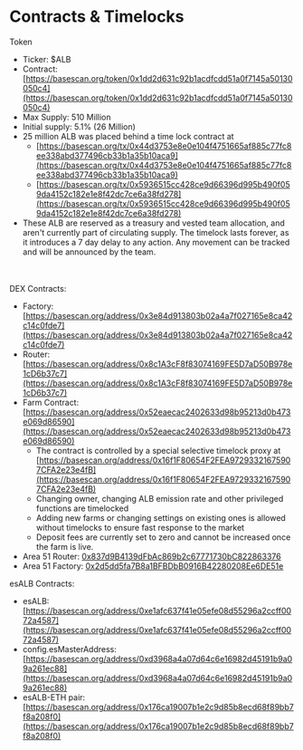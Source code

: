 # Contracts & Timelocks

Token

* Ticker: $ALB
* Contract: [https://basescan.org/token/0x1dd2d631c92b1acdfcdd51a0f7145a50130050c4](https://basescan.org/token/0x1dd2d631c92b1acdfcdd51a0f7145a50130050c4)
* Max Supply: 510 Million
* Initial supply: 5.1% (26 Million)
* 25 million ALB was placed behind a time lock contract at
  * &#x20;[https://basescan.org/tx/0x44d3753e8e0e104f4751665af885c77fc8ee338abd377496cb33b1a35b10aca9](https://basescan.org/tx/0x44d3753e8e0e104f4751665af885c77fc8ee338abd377496cb33b1a35b10aca9)
  * [https://basescan.org/tx/0x5936515cc428ce9d66396d995b490f059da4152c182e1e8f42dc7ce6a38fd278](https://basescan.org/tx/0x5936515cc428ce9d66396d995b490f059da4152c182e1e8f42dc7ce6a38fd278)
* These ALB are reserved as a treasury and vested team allocation, and aren't currently part of circulating supply. The timelock lasts forever, as it introduces a 7 day delay to any action. Any movement can be tracked and will be announced by the team.

\
\
DEX Contracts:

* Factory: [https://basescan.org/address/0x3e84d913803b02a4a7f027165e8ca42c14c0fde7](https://basescan.org/address/0x3e84d913803b02a4a7f027165e8ca42c14c0fde7)
* Router: [https://basescan.org/address/0x8c1A3cF8f83074169FE5D7aD50B978e1cD6b37c7](https://basescan.org/address/0x8c1A3cF8f83074169FE5D7aD50B978e1cD6b37c7)
* Farm Contract: [https://basescan.org/address/0x52eaecac2402633d98b95213d0b473e069d86590](https://basescan.org/address/0x52eaecac2402633d98b95213d0b473e069d86590)
  * The contract is controlled by a special selective timelock proxy at [https://basescan.org/address/0x16f1F80654F2FEA97293321675907CFA2e23e4fB](https://basescan.org/address/0x16f1F80654F2FEA97293321675907CFA2e23e4fB)
  * Changing owner, changing ALB emission rate and other privileged functions are timelocked
  * Adding new farms or changing settings on existing ones is allowed without timelocks to ensure fast response to the market
  * Deposit fees are currently set to zero and cannot be increased once the farm is live.
* Area 51 Router: [0x837d9B4139dFbAc869b2c67771730bC822863376](https://basescan.org/address/0x3485F8E155973cC247CBEa9E77C0dBBB4BBb79E7)
* Area 51 Factory: [0x2d5dd5fa7B8a1BFBDbB0916B42280208Ee6DE51e](https://basescan.org/address/0x2d5dd5fa7B8a1BFBDbB0916B42280208Ee6DE51e)

esALB Contracts:

* esALB: [https://basescan.org/address/0xe1afc637f41e05efe08d55296a2ccff0072a4587](https://basescan.org/address/0xe1afc637f41e05efe08d55296a2ccff0072a4587)
* config.esMasterAddress: [https://basescan.org/address/0xd3968a4a07d64c6e16982d45191b9a09a261ec88](https://basescan.org/address/0xd3968a4a07d64c6e16982d45191b9a09a261ec88)
* esALB-ETH pair: [https://basescan.org/address/0x176ca19007b1e2c9d85b8ecd68f89bb7f8a208f0](https://basescan.org/address/0x176ca19007b1e2c9d85b8ecd68f89bb7f8a208f0)
